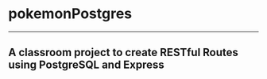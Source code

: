 # pokemonPostgres

---

## A classroom project to create RESTful Routes using PostgreSQL and Express
